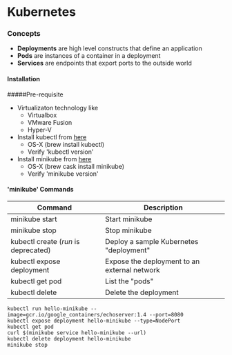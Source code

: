 # Kubernetes

### Concepts
 - **Deployments** are high level constructs that define an application
 - **Pods** are instances of a container in a deployment
 - **Services** are endpoints that export ports to the outside world

#### Installation
#####Pre-requisite
- Virtualizaton technology like
    - Virtualbox
    - VMware Fusion
    - Hyper-V
- Install kubectl from [here](http://kubernetes.io)
    - OS-X (brew install kubectl)
    - Verify 'kubectl version'
- Install minikube from [here](http://github.com/kubernetes/minikube/releases)
    - OS-X (brew cask install minikube)
    - Verify 'minikube version'
    
#### 'minikube' Commands

Command | Description
--- | ---
minikube start | Start minikube
minikube stop  | Stop minikube
kubectl create (_run_ is deprecated) | Deploy a sample Kubernetes "deployment"
kubectl expose deployment <deployment>| Expose the deployment to an external network
kubectl get pod | List the "pods"
kubectl delete | Delete the deployment

```commandline
kubectl run hello-minikube --image=gcr.io/google_containers/echoserver:1.4 --port=8080
kubectl expose deployment hello-minikube --type=NodePort
kubectl get pod
curl $(minikube service hello-minikube --url)
kubectl delete deployment hello-minikube
minikube stop
```